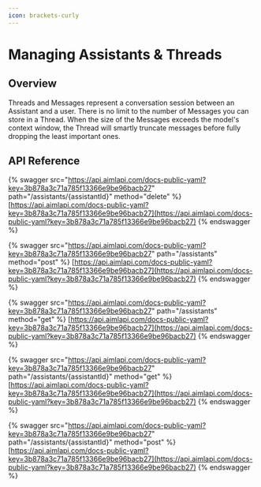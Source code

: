 ```yaml
---
icon: brackets-curly
---
```


# Managing Assistants & Threads

## Overview

Threads and Messages represent a conversation session between an Assistant and a user. There is no limit to the number of Messages you can store in a Thread. When the size of the Messages exceeds the model's context window, the Thread will smartly truncate messages before fully dropping the least important ones.

## API Reference

{% swagger src="https://api.aimlapi.com/docs-public-yaml?key=3b878a3c71a785f13366e9be96bacb27" path="/assistants/{assistantId}" method="delete" %}
[https://api.aimlapi.com/docs-public-yaml?key=3b878a3c71a785f13366e9be96bacb27](https://api.aimlapi.com/docs-public-yaml?key=3b878a3c71a785f13366e9be96bacb27)
{% endswagger %}

{% swagger src="https://api.aimlapi.com/docs-public-yaml?key=3b878a3c71a785f13366e9be96bacb27" path="/assistants" method="post" %}
[https://api.aimlapi.com/docs-public-yaml?key=3b878a3c71a785f13366e9be96bacb27](https://api.aimlapi.com/docs-public-yaml?key=3b878a3c71a785f13366e9be96bacb27)
{% endswagger %}

{% swagger src="https://api.aimlapi.com/docs-public-yaml?key=3b878a3c71a785f13366e9be96bacb27" path="/assistants" method="get" %}
[https://api.aimlapi.com/docs-public-yaml?key=3b878a3c71a785f13366e9be96bacb27](https://api.aimlapi.com/docs-public-yaml?key=3b878a3c71a785f13366e9be96bacb27)
{% endswagger %}

{% swagger src="https://api.aimlapi.com/docs-public-yaml?key=3b878a3c71a785f13366e9be96bacb27" path="/assistants/{assistantId}" method="get" %}
[https://api.aimlapi.com/docs-public-yaml?key=3b878a3c71a785f13366e9be96bacb27](https://api.aimlapi.com/docs-public-yaml?key=3b878a3c71a785f13366e9be96bacb27)
{% endswagger %}

{% swagger src="https://api.aimlapi.com/docs-public-yaml?key=3b878a3c71a785f13366e9be96bacb27" path="/assistants/{assistantId}" method="post" %}
[https://api.aimlapi.com/docs-public-yaml?key=3b878a3c71a785f13366e9be96bacb27](https://api.aimlapi.com/docs-public-yaml?key=3b878a3c71a785f13366e9be96bacb27)
{% endswagger %}

